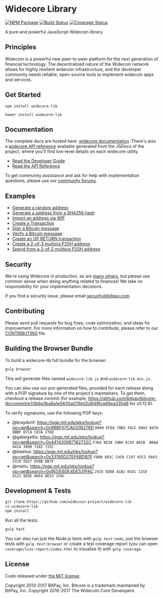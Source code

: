 Widecore Library
=======

[![NPM Package](https://img.shields.io/npm/v/widecore-lib.svg?style=flat-square)](https://www.npmjs.org/package/widecore-lib)
[![Build Status](https://img.shields.io/travis/widecoin-project/widecore-lib.svg?branch=master&style=flat-square)](https://travis-ci.org/widecoin-project/widecore-lib)
[![Coverage Status](https://img.shields.io/coveralls/widecoin-project/widecore-lib.svg?style=flat-square)](https://coveralls.io/r/widecoin-project/widecore-lib)

A pure and powerful JavaScript Widecoin library.

## Principles

Widecoin is a powerful new peer-to-peer platform for the next generation of financial technology. The decentralized nature of the Widecoin network allows for highly resilient widecoin infrastructure, and the developer community needs reliable, open-source tools to implement widecoin apps and services.

## Get Started

```
npm install widecore-lib
```

```
bower install widecore-lib
```

## Documentation

The complete docs are hosted here: [widecore documentation](http://widecore.io/guide/). There's also a [widecore API reference](http://widecore.io/api/) available generated from the JSDocs of the project, where you'll find low-level details on each widecore utility.

- [Read the Developer Guide](http://widecore.io/guide/)
- [Read the API Reference](http://widecore.io/api/)

To get community assistance and ask for help with implementation questions, please use our [community forums](https://forum.widecore.io/).

## Examples

* [Generate a random address](https://github.com/widecoin-project/widecore-lib/blob/master/docs/examples.md#generate-a-random-address)
* [Generate a address from a SHA256 hash](https://github.com/widecoin-project/widecore-lib/blob/master/docs/examples.md#generate-a-address-from-a-sha256-hash)
* [Import an address via WIF](https://github.com/widecoin-project/widecore-lib/blob/master/docs/examples.md#import-an-address-via-wif)
* [Create a Transaction](https://github.com/widecoin-project/widecore-lib/blob/master/docs/examples.md#create-a-transaction)
* [Sign a Bitcoin message](https://github.com/widecoin-project/widecore-lib/blob/master/docs/examples.md#sign-a-bitcoin-message)
* [Verify a Bitcoin message](https://github.com/widecoin-project/widecore-lib/blob/master/docs/examples.md#verify-a-bitcoin-message)
* [Create an OP RETURN transaction](https://github.com/widecoin-project/widecore-lib/blob/master/docs/examples.md#create-an-op-return-transaction)
* [Create a 2-of-3 multisig P2SH address](https://github.com/widecoin-project/widecore-lib/blob/master/docs/examples.md#create-a-2-of-3-multisig-p2sh-address)
* [Spend from a 2-of-2 multisig P2SH address](https://github.com/widecoin-project/widecore-lib/blob/master/docs/examples.md#spend-from-a-2-of-2-multisig-p2sh-address)


## Security

We're using Widecore in production, as are [many others](http://widecore.io#projects), but please use common sense when doing anything related to finances! We take no responsibility for your implementation decisions.

If you find a security issue, please email security@bitpay.com.

## Contributing

Please send pull requests for bug fixes, code optimization, and ideas for improvement. For more information on how to contribute, please refer to our [CONTRIBUTING](https://github.com/widecoin-project/widecore-lib/blob/master/CONTRIBUTING.md) file.

## Building the Browser Bundle

To build a widecore-lib full bundle for the browser:

```sh
gulp browser
```

This will generate files named `widecore-lib.js` and `widecore-lib.min.js`.

You can also use our pre-generated files, provided for each release along with a PGP signature by one of the project's maintainers. To get them, checkout a release commit (for example, https://github.com/bitpay/bitcore-lib/commit/e33b6e3ba6a1e5830a079e02d949fce69ea33546 for v0.12.6).

To verify signatures, use the following PGP keys:
- @braydonf: https://pgp.mit.edu/pks/lookup?op=get&search=0x9BBF07CAC07A276D `D909 EFE6 70B5 F6CC 89A3 607A 9BBF 07CA C07A 276D`
- @gabegattis: https://pgp.mit.edu/pks/lookup?op=get&search=0x441430987182732C `F3EA 8E28 29B4 EC93 88CB  B0AA 4414 3098 7182 732C`
- @kleetus: https://pgp.mit.edu/pks/lookup?op=get&search=0x33195D27EF6BDB7F `F8B0 891C C459 C197 65C2 5043 3319 5D27 EF6B DB7F`
- @matiu: https://pgp.mit.edu/pks/lookup?op=get&search=0x9EDE6DE4DE531FAC `25CE ED88 A1B1 0CD1 12CD  4121 9EDE 6DE4 DE53 1FAC`


## Development & Tests

```sh
git clone https://github.com/widecoin-project/widecore-lib
cd widecore-lib
npm install
```

Run all the tests:

```sh
gulp test
```

You can also run just the Node.js tests with `gulp test:node`, just the browser tests with `gulp test:browser`
or create a test coverage report (you can open `coverage/lcov-report/index.html` to visualize it) with `gulp coverage`.

## License

Code released under [the MIT license](https://github.com/widecoin-project/widecore-lib/blob/master/LICENSE).

Copyright 2013-2017 BitPay, Inc. Bitcore is a trademark maintained by BitPay, Inc.
Copyright 2016-2017 The Widecoin Core Developers